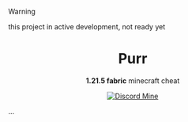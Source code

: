 > [!WARNING]
> this project in active development, not ready yet

<div align="center">

# Purr
**1.21.5 fabric** minecraft cheat

[![Discord Mine](https://img.shields.io/discord/1152572002088009749?label=discord&logo=discord&logoColor=white)](https://discord.gg/4eVSEj9jku)

</div>

...